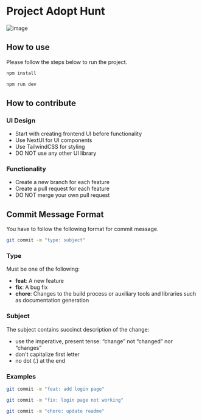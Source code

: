 # Project Adopt Hunt

![image](https://github.com/kemalmao19/adopt-hunt/assets/128290445/a1d10dc3-fbcd-497c-b34e-78394160fad3)


## How to use

Please follow the steps below to run the project.

```bash
npm install
```

```bash
npm run dev
```

## How to contribute

### UI Design

- Start with creating frontend UI before functionality
- Use NextUI for UI components
- Use TailwindCSS for styling
- DO NOT use any other UI library

### Functionality

- Create a new branch for each feature
- Create a pull request for each feature
- DO NOT merge your own pull request

## Commit Message Format

You have to follow the following format for commit message.

```bash
git commit -m "type: subject"
```

### Type

Must be one of the following:

- **feat**: A new feature
- **fix**: A bug fix
- **chore**: Changes to the build process or auxiliary tools and libraries such as documentation generation

### Subject

The subject contains succinct description of the change:

- use the imperative, present tense: “change” not “changed” nor “changes”
- don't capitalize first letter
- no dot (.) at the end

### Examples

```bash
git commit -m "feat: add login page"
```

```bash
git commit -m "fix: login page not working"
```

```bash
git commit -m "chore: update readme"
```
